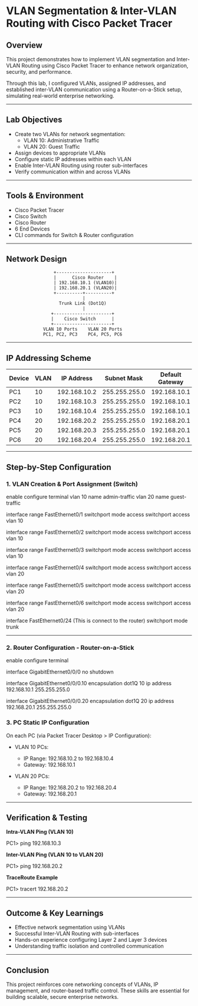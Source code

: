 # VLAN Segmentation & Inter-VLAN Routing with Cisco Packet Tracer

## Overview
This project demonstrates how to implement VLAN segmentation and Inter-VLAN Routing using Cisco Packet Tracer to enhance network organization, security, and performance.

Through this lab, I configured VLANs, assigned IP addresses, and established inter-VLAN communication using a Router-on-a-Stick setup, simulating real-world enterprise networking.

---

## Lab Objectives

- Create two VLANs for network segmentation:
  - VLAN 10: Administrative Traffic
  - VLAN 20: Guest Traffic
- Assign devices to appropriate VLANs
- Configure static IP addresses within each VLAN
- Enable Inter-VLAN Routing using router sub-interfaces
- Verify communication within and across VLANs

---

## Tools & Environment

- Cisco Packet Tracer
- Cisco Switch
- Cisco Router
- 6 End Devices
- CLI commands for Switch & Router configuration

---

## Network Design

```
                  +---------------------+
                  |      Cisco Router    |
                  | 192.168.10.1 (VLAN10)|
                  | 192.168.20.1 (VLAN20)|
                  +----------+----------+
                             |
                    Trunk Link (Dot1Q)
                             |
                 +----------------------+
                 |    Cisco Switch      |
                 +----------------------+
              VLAN 10 Ports    VLAN 20 Ports
              PC1, PC2, PC3    PC4, PC5, PC6
```

---

## IP Addressing Scheme

| Device  | VLAN | IP Address      | Subnet Mask      | Default Gateway |
|---------|------|-----------------|------------------|-----------------|
| PC1     | 10   | 192.168.10.2    | 255.255.255.0    | 192.168.10.1    |
| PC2     | 10   | 192.168.10.3    | 255.255.255.0    | 192.168.10.1    |
| PC3     | 10   | 192.168.10.4    | 255.255.255.0    | 192.168.10.1    |
| PC4     | 20   | 192.168.20.2    | 255.255.255.0    | 192.168.20.1    |
| PC5     | 20   | 192.168.20.3    | 255.255.255.0    | 192.168.20.1    |
| PC6     | 20   | 192.168.20.4    | 255.255.255.0    | 192.168.20.1    |

---

## Step-by-Step Configuration

### 1. VLAN Creation & Port Assignment (Switch)


enable
configure terminal
vlan 10
 name admin-traffic
vlan 20
 name guest-traffic

interface range FastEthernet0/1
 switchport mode access
 switchport access vlan 10

interface range FastEthernet0/2
 switchport mode access
 switchport access vlan 10

interface range FastEthernet0/3
 switchport mode access
 switchport access vlan 10

interface range FastEthernet0/4
 switchport mode access
 switchport access vlan 20

interface range FastEthernet0/5
 switchport mode access
 switchport access vlan 20

interface range FastEthernet0/6
 switchport mode access
 switchport access vlan 20

interface FastEthernet0/24  (This is connect to the router)
 switchport mode trunk      

---

### 2. Router Configuration - Router-on-a-Stick

enable
configure terminal

interface GigabitEthernet0/0/0
 no shutdown

interface GigabitEthernet0/0/0.10
 encapsulation dot1Q 10
 ip address 192.168.10.1 255.255.255.0

interface GigabitEthernet0/0/0.20
 encapsulation dot1Q 20
 ip address 192.168.20.1 255.255.255.0

### 3. PC Static IP Configuration

On each PC (via Packet Tracer Desktop > IP Configuration):

- VLAN 10 PCs:
  - IP Range: 192.168.10.2 to 192.168.10.4
  - Gateway: 192.168.10.1

- VLAN 20 PCs:
  - IP Range: 192.168.20.2 to 192.168.20.4
  - Gateway: 192.168.20.1

---

## Verification & Testing

**Intra-VLAN Ping (VLAN 10)**

PC1> ping 192.168.10.3

**Inter-VLAN Ping (VLAN 10 to VLAN 20)**

PC1> ping 192.168.20.2

**TraceRoute Example**

PC1> tracert 192.168.20.2

---

## Outcome & Key Learnings

- Effective network segmentation using VLANs
- Successful Inter-VLAN Routing with sub-interfaces
- Hands-on experience configuring Layer 2 and Layer 3 devices
- Understanding traffic isolation and controlled communication

---

## Conclusion

This project reinforces core networking concepts of VLANs, IP management, and router-based traffic control. These skills are essential for building scalable, secure enterprise networks.
